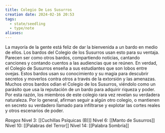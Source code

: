 ```yaml
---
title: Colegio De Los Susurros
creation date: 2024-02-16 20:53
tags:
  - state/seedling
  - type/note
aliases:
---
```

La mayoría de la gente está feliz de dar la bienvenida a un bardo en medio de ellos. Los bardos del
Colegio de los Susurros usan esto para su ventaja. Parecen ser como otros bardos, compartiendo
noticias, cantando canciones y contando cuentos a las audiencias que se reúnen. En verdad, el
Colegio de Susurros enseña a sus estudiantes que son lobos entre ovejas. Estos bardos usan su
conocimiento y su magia para descubrir secretos y moverlos contra otros a través de la extorsión y las amenazas.
Muchos otros bardos odian el Colegio de los Susurros, viéndolo como un parásito que usa la
reputación de un bardo para adquirir riqueza y poder. Por esta razón, los miembros de este colegio
rara vez revelan su verdadera naturaleza. Por lo general, afirman seguir a algún otro colegio, o
mantienen en secreto su verdadero llamado para infiltrarse y explotar las cortes reales y otros
escenarios de poder.

*Rasgos*
Nivel 3: [[Cuchillas Psíquicas (B)]]
Nivel 6: [[Manto de Susurros]]
Nivel 10: [[Palabras del Terror]]
Nivel 14: [[Palabra Sombría]]